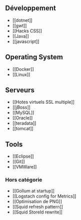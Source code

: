 ## Développement
 * [[dotnet]]
 * [[gwt]]
 * [[Hacks CSS]]
 * [[Java]]
 * [[javascript]]

## Operating System
 * [[Docker]]
 * [[Linux]]

## Serveurs
* [[Hotes virtuels SSL multiple]]
* [[jBoss]]
* [[MySQL]]
* [[Oracle]]
* [[teradata]]
* [[tomcat]]

## Tools
 * [[Eclipse]]
 * [[Git]]
 * [[VMWare]]
 
### Hors catégorie
 * [[Gollum at startup]]
 * [[Logstach config for Metrics]]
 * [[Optimisation de PNG]]
 * [[Squid refresh pattern]]
 * [[Squid StoreId rewrite]]
